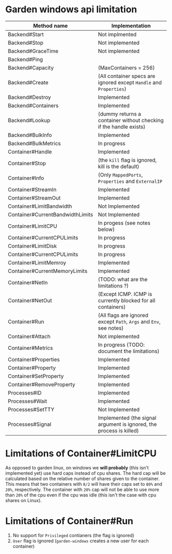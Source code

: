 # Garden windows api limitation

| Method name                      | Implementation                                                      |
|----------------------------------|---------------------------------------------------------------------|
| Backend#Start                    | Not implmented                                                      |
| Backend#Stop                     | Not implemented                                                     |
| Backend#GraceTime                | Not implemented                                                     |
| Backend#Ping                     |                                                                     |
| Backend#Capacity                 | (MaxContainers = 256)                                               |
| Backend#Create                   | (All container specs are ignored except `Handle` and `Properties`)  |
| Backend#Destroy                  | Implemented                                                         |
| Backend#Containers               | Implemented                                                         |
| Backend#Lookup                   | (dummy returns a container without checking if the handle exists)   |
| Backend#BulkInfo                 | Implemented                                                         |
| Backend#BulkMetrics              | In progress                                                         |
| Container#Handle                 | Implemented                                                         |
| Container#Stop                   | (the `kill` flag is ignored, kill is the default)                   |
| Container#Info                   | (Only `MappedPorts`, `Properties` and `ExternalIP`                  |
| Container#StreamIn               | Implemented                                                         |
| Container#StreamOut              | Implemented                                                         |
| Container#LimitBandwidth         | Not Implemented                                                     |
| Container#CurrentBandwidthLimits | Not Implemented                                                     |
| Container#LimitCPU               | In progess (see notes below)                                        |
| Container#CurrentCPULimits       | In progress                                                         |
| Container#LimitDisk              | In progress                                                         |
| Container#CurrentCPULimits       | In progress                                                         |
| Container#LimitMemroy            | Implemented                                                         |
| Container#CurrentMemoryLimits    | Implemented                                                         |
| Container#NetIn                  | (TODO: what are the limitations ?)                                  |
| Container#NetOut                 | (Except ICMP. ICMP is currently blocked for all containers)         |
| Container#Run                    | (All flags are ignored except `Path`, `Args` and `Env`, see notes)  |
| Container#Attach                 | Not implemented                                                     |
| Container#Metrics                | In progress (TODO: document the limitations)                        |
| Container#Properties             | Implemented                                                         |
| Container#Property               | Implemented                                                         |
| Container#SetProperty            | Implemented                                                         |
| Container#RemoveProperty         | Implemented                                                         |
| Processes#ID                     | Implemented                                                         |
| Processes#Wait                   | Implemented                                                         |
| Processes#SetTTY                 | Not Implemented                                                     |
| Processes#Signal                 | Implemented (the signal argument is ignored, the process is killed) |

# Limitations of Container#LimitCPU

As opposed to garden linux, on windows we **will probably** (this
isn't implemented yet) use hard caps instead of cpu shares. The hard
cap will be calculated based on the relative number of shares given to
the container. This means that two containers with `8/2` will have
their caps set to `80%` and `20%`, respectively. The container with
`20%` cap will not be able to use more than `20%` of the cpu even if
the cpu was idle (this isn't the case with cpu shares on Linux).

# Limitations of Container#Run

1. No support for `Privileged` contianers (the flag is ignored)
2. `User` flag is ignored (`garden-windows` creates a new user for each container)

